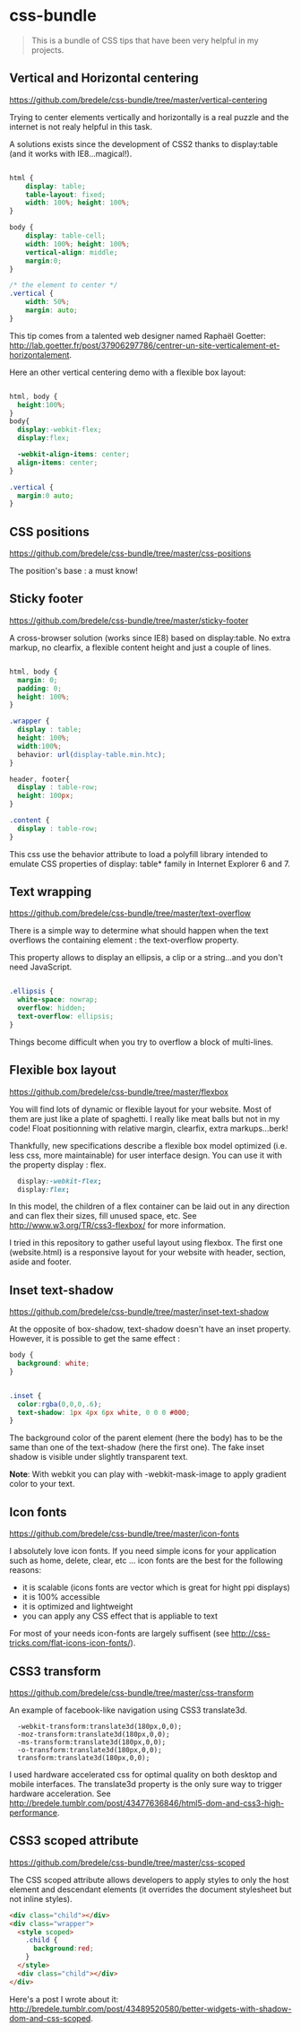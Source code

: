 css-bundle
==========

> This is a bundle of CSS tips that have been very helpful in my projects. 


## Vertical and Horizontal centering 

https://github.com/bredele/css-bundle/tree/master/vertical-centering

Trying to center elements vertically and horizontally is a real puzzle and the internet is not realy 
helpful in this task. 

A solutions exists since the development of CSS2 thanks to display:table (and it works with IE8...magical!).


```css

html {
	display: table;
	table-layout: fixed;
	width: 100%; height: 100%;
}

body {	
	display: table-cell;	
	width: 100%; height: 100%;
	vertical-align: middle;
	margin:0;
}

/* the element to center */
.vertical {
	width: 50%;
	margin: auto;
}

```
This tip comes from a talented web designer named Raphaël Goetter: http://lab.goetter.fr/post/37906297786/centrer-un-site-verticalement-et-horizontalement.

Here an other vertical centering demo with a flexible box layout:

```css

html, body {
  height:100%;
}
body{
  display:-webkit-flex;
  display:flex;

  -webkit-align-items: center;
  align-items: center;
}

.vertical {
  margin:0 auto;
}

```

## CSS positions

https://github.com/bredele/css-bundle/tree/master/css-positions

The position's base : a must know!

## Sticky footer

https://github.com/bredele/css-bundle/tree/master/sticky-footer

A cross-browser solution (works since IE8) based on display:table. No extra markup, no clearfix, a flexible content height and just a couple of lines.

```css

html, body {
  margin: 0; 
  padding: 0;
  height: 100%;
}

.wrapper {
  display : table;
  height: 100%;
  width:100%;
  behavior: url(display-table.min.htc);
}

header, footer{
  display : table-row;
  height: 100px;
}

.content {
  display : table-row;
}

```

This css use the behavior attribute to load a polyfill library intended to emulate CSS properties of display: table* family in Internet Explorer 6 and 7.

## Text wrapping

https://github.com/bredele/css-bundle/tree/master/text-overflow

There is a simple way to determine what should happen when the text overflows the containing element : the text-overflow property.


This property allows to display an ellipsis, a clip or a string...and you don't need JavaScript.

```css

.ellipsis {
  white-space: nowrap;
  overflow: hidden;
  text-overflow: ellipsis;
}

```
Things become difficult when you try to overflow a block of multi-lines. 

## Flexible box layout

https://github.com/bredele/css-bundle/tree/master/flexbox

You will find lots of dynamic or flexible layout for your website. 
Most of them are just like a plate of spaghetti. I really like meat balls but not in my code! Float positionning with relative margin, clearfix, extra markups...berk!

Thankfully, new specifications describe a flexible box model optimized (i.e. less css, more maintainable) for user interface design. You can use it with the property display : flex.

```css
  display:-webkit-flex;
  display:flex;
```

In this model, the children of a flex container can be laid out in any direction and can flex their sizes, fill unused space, etc. See http://www.w3.org/TR/css3-flexbox/ for more information.

I tried in this repository to gather useful layout using flexbox. The first one (website.html) is a responsive layout for your website with header, section, aside and footer.

## Inset text-shadow

https://github.com/bredele/css-bundle/tree/master/inset-text-shadow

At the opposite of box-shadow, text-shadow doesn't have an inset property. However, it is possible to get the same effect : 

```css
body { 
  background: white;
}


.inset {
  color:rgba(0,0,0,.6);
  text-shadow: 1px 4px 6px white, 0 0 0 #000;
}
```

The background color of the parent element (here the body) has to be the same than one of the text-shadow (here the first one). The fake inset shadow is visible under slightly transparent text.

**Note**: With webkit you can play with -webkit-mask-image to apply gradient color to your text. 

## Icon fonts

https://github.com/bredele/css-bundle/tree/master/icon-fonts

I absolutely love icon fonts. If you need simple icons for your application such as home, delete, clear, etc ... icon fonts are the best for the following reasons:
  - it is scalable (icons fonts are vector which is great for hight ppi displays)
  - it is 100% accessible
  - it is optimized and lightweight
  - you can apply any CSS effect that is appliable to text

For most of your needs icon-fonts are largely suffisent (see http://css-tricks.com/flat-icons-icon-fonts/).

## CSS3 transform

https://github.com/bredele/css-bundle/tree/master/css-transform

An example of facebook-like navigation using CSS3 translate3d.

```css∏
  -webkit-transform:translate3d(180px,0,0);
  -moz-transform:translate3d(180px,0,0);
  -ms-transform:translate3d(180px,0,0);
  -o-transform:translate3d(180px,0,0);
  transform:translate3d(180px,0,0);
```
I used hardware accelerated css for optimal quality on both desktop and mobile interfaces. The translate3d property is the only sure way to trigger hardware acceleration. See http://bredele.tumblr.com/post/43477636846/html5-dom-and-css3-high-performance.

## CSS3 scoped attribute

https://github.com/bredele/css-bundle/tree/master/css-scoped

The CSS scoped attribute allows developers to apply styles to only the host element and descendant elements (it overrides the document stylesheet but not inline styles).

```html
<div class="child"></div>
<div class="wrapper">
  <style scoped>
    .child {
      background:red;
    }
  </style>
  <div class="child"></div>
</div>
```
 Here's a post I wrote about it: http://bredele.tumblr.com/post/43489520580/better-widgets-with-shadow-dom-and-css-scoped.
 
